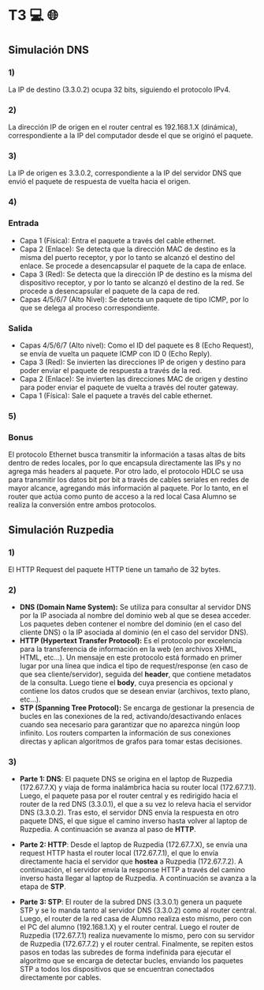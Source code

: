 # T3 :computer: :globe_with_meridians:

## Simulación DNS

### 1)

La IP de destino (3.3.0.2) ocupa 32 bits, siguiendo el protocolo IPv4.

### 2)

La dirección IP de origen en el router central es 192.168.1.X (dinámica), correspondiente a la IP del computador desde el que se originó el paquete.

### 3)

La IP de origen es 3.3.0.2, correspondiente a la IP del servidor DNS que envió el paquete de respuesta de vuelta hacia el origen.

### 4)

### Entrada

- Capa 1 (Física): Entra el paquete a través del cable ethernet.
- Capa 2 (Enlace): Se detecta que la dirección MAC de destino es la misma del puerto receptor, y por lo tanto se alcanzó el destino del enlace. Se procede a desencapsular el paquete de la capa de enlace.
- Capa 3 (Red): Se detecta que la dirección IP de destino es la misma del dispositivo receptor, y por lo tanto se alcanzó el destino de la red. Se procede a desencapsular el paquete de la capa de red.
- Capas 4/5/6/7 (Alto Nivel): Se detecta un paquete de tipo ICMP, por lo que se delega al proceso correspondiente.

### Salida

- Capas 4/5/6/7 (Alto nivel): Como el ID del paquete es 8 (Echo Request), se envía de vuelta un paquete ICMP con ID 0 (Echo Reply).
- Capa 3 (Red): Se invierten las direcciones IP de origen y destino para poder enviar el paquete de respuesta a través de la red.
- Capa 2 (Enlace): Se invierten las direcciones MAC de origen y destino para poder enviar el paquete de vuelta a través del router gateway.
- Capa 1 (Física): Sale el paquete a través del cable ethernet.

### 5)
### Bonus

El protocolo Ethernet busca transmitir la información a tasas altas de bits dentro de redes locales, por lo que encapsula directamente las IPs y no agrega más headers al paquete. Por otro lado, el protocolo HDLC se usa para transmitir los datos bit por bit a través de cables seriales en redes de mayor alcance, agregando más información al paquete. Por lo tanto, en el router que actúa como punto de acceso a la red local Casa Alumno se realiza la conversión entre ambos protocolos.

## Simulación Ruzpedia

### 1)

El HTTP Request del paquete HTTP tiene un tamaño de 32 bytes.

### 2)

- **DNS (Domain Name System):** Se utiliza para consultar al servidor DNS por la IP asociada al nombre del dominio web al que se desea acceder. Los paquetes deben contener el nombre del dominio (en el caso del cliente DNS) o la IP asociada al dominio (en el caso del servidor DNS).
- **HTTP (Hypertext Transfer Protocol):** Es el protocolo por excelencia para la transferencia de información en la web (en archivos XHML, HTML, etc...). Un mensaje en este protocolo está formado en primer lugar por una línea que indica el tipo de request/response (en caso de que sea cliente/servidor), seguida del __header__, que contiene metadatos de la consulta. Luego tiene el __body__, cuya presencia es opcional y contiene los datos crudos que se desean enviar (archivos, texto plano, etc...).
- **STP (Spanning Tree Protocol):** Se encarga de gestionar la presencia de bucles en las conexiones de la red, activando/desactivando enlaces cuando sea necesario para garantizar que no aparezca ningún loop infinito. Los routers comparten la información de sus conexiones directas y aplican algoritmos de grafos para tomar estas decisiones.

### 3)

-  **Parte 1: DNS**: El paquete DNS se origina en el laptop de Ruzpedia (172.67.7.X) y viaja de forma inalámbrica hacia su router local (172.67.7.1). Luego, el paquete pasa por el router central y es redirigido hacia el router de la red DNS (3.3.0.1), el que a su vez lo releva hacia el servidor DNS (3.3.0.2). Tras esto, el servidor DNS envía la respuesta en otro paquete DNS, el que sigue el camino inverso hasta volver al laptop de Ruzpedia. A continuación se avanza al paso de **HTTP**.

- **Parte 2: HTTP**: Desde el laptop de Ruzpedia (172.67.7.X), se envía una request HTTP hasta el router local (172.67.7.1), el que lo envía directamente hacia el servidor que **hostea** a Ruzpedia (172.67.7.2). A continuación, el servidor envía la response HTTP a través del camino inverso hasta llegar al laptop de Ruzpedia. A continuación se avanza a la etapa de **STP**.

- **Parte 3: STP**: El router de la subred DNS (3.3.0.1) genera un paquete STP y se lo manda tanto al servidor DNS (3.3.0.2) como al router central. Luego, el router de la red casa de Alumno realiza esto mismo, pero con el PC del alumno (192.168.1.X) y el router central. Luego el router de Ruzpedia (172.67.7.1) realiza nuevamente lo mismo, pero con su servidor de Ruzpedia (172.67.7.2) y el router central. Finalmente, se repiten estos pasos en todas las subredes de forma indefinida para ejecutar el algoritmo que se encarga de detectar bucles, enviando los paquetes STP a todos los dispositivos que se encuentran conectados directamente por cables.

